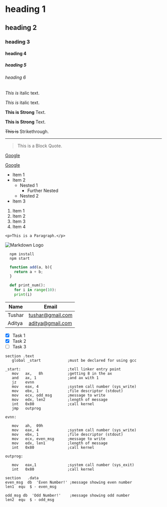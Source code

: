 <!-- Heading  -->
# heading 1
## heading 2
### heading 3
#### heading 4
##### heading 5
###### heading 6

<!-- Italics -->
*This is* italic text.

_This is_ italic text.

<!-- Strong -->
**This is Strong** Text.

__This is Strong__ Text.

<!-- Strikethrough -->
~~This is~~ Strikethrough.

<!-- horizontal rule -->
____


<!-- BlockQuotes -->
> This is a Block Quote.


<!-- Links -->
[Google](https://www.google.co.in)

[Google](https://www.google.co.in "Link to Google")


<!-- Ul -->
* Item 1
* Item 2
  * Nested 1
    * Further Nested
  * Nested 2
* Item 3

<!-- OL -->
1. Item 1
1. Item 2
1. Item 3
1. Item 4

<!-- Inline code block -->

`<p>This is a Paragraph.</p>`

<!-- Images -->
![Markdown Logo](https://cdn.guidingtech.com/media/assets/WordPress-Import/2014/01/markdown-logo2-300x201.png)

<!-- Github Markdown -->
<!-- Code Blocks -->

```
  npm install
  npm start
```

```javascript
  function add(a, b){
    return a + b;
  }
```

```python
  def print_num():
    for i in range(10):
    print(i)

```
<!-- Tables -->

|Name | Email |
|---- |-----  |
| Tushar  | tushar@gmail.com |
| Aditya | aditya@gmail.com |

<!-- Task List -->
* [x] Task 1
* [x] Task 2
* [ ] Task 3

<!-- Assembly code  -->

```assembly
section .text
   global _start            ;must be declared for using gcc
	
_start:                     ;tell linker entry point
   mov   ax,   8h           ;getting 8 in the ax 
   and   ax, 1              ;and ax with 1
   jz    evnn
   mov   eax, 4             ;system call number (sys_write)
   mov   ebx, 1             ;file descriptor (stdout)
   mov   ecx, odd_msg       ;message to write
   mov   edx, len2          ;length of message
   int   0x80               ;call kernel
   jmp   outprog

evnn:   
  
   mov   ah,  09h
   mov   eax, 4             ;system call number (sys_write)
   mov   ebx, 1             ;file descriptor (stdout)
   mov   ecx, even_msg      ;message to write
   mov   edx, len1          ;length of message
   int   0x80               ;call kernel

outprog:

   mov   eax,1              ;system call number (sys_exit)
   int   0x80               ;call kernel

section   .data
even_msg  db  'Even Number!' ;message showing even number
len1  equ  $ - even_msg 
   
odd_msg db  'Odd Number!'    ;message showing odd number
len2  equ  $ - odd_msg
```